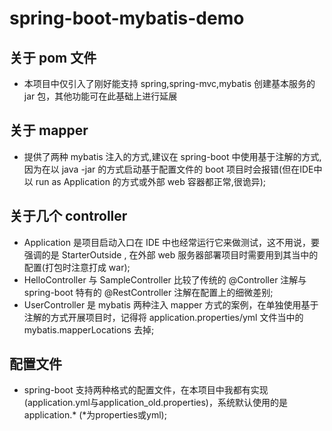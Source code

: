 # spring-boot-mybatis-demo
## 关于 pom 文件
* 本项目中仅引入了刚好能支持 spring,spring-mvc,mybatis 创建基本服务的 jar 包，其他功能可在此基础上进行延展
## 关于 mapper
* 提供了两种 mybatis 注入的方式,建议在 spring-boot 中使用基于注解的方式,因为在以 java -jar 的方式启动基于配置文件的 boot 项目时会报错(但在IDE中以 run as Application
的方式或外部 web 容器都正常,很诡异);
## 关于几个 controller
* Application 是项目启动入口在 IDE 中也经常运行它来做测试，这不用说，要强调的是 StarterOutside , 在外部 web 服务器部署项目时需要用到其当中的配置(打包时注意打成 war);
* HelloController 与 SampleController 比较了传统的 @Controller 注解与 spring-boot 特有的 @RestController 注解在配置上的细微差别;
* UserController 是 mybatis 两种注入 mapper 方式的案例，在单独使用基于注解的方式开展项目时，记得将 application.properties/yml 文件当中的 mybatis.mapperLocations
去掉;
## 配置文件
* spring-boot 支持两种格式的配置文件，在本项目中我都有实现(application.yml与application_old.properties)，系统默认使用的是 application.* (*为properties或yml);
